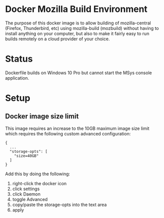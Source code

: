 # Docker Mozilla Build Environment
The purpose of this docker image is to allow building of mozilla-central (Firefox, Thunderbird, etc) using mozilla-build (mozbuild) without having to install anything on your computer, but also to make it fairly easy to run builds remotely on a cloud provider of your choice.

# Status
Dockerfile builds on Windows 10 Pro but cannot start the MSys console application.

# Setup

## Docker image size limit
This image requires an increase to the 10GB maximum image size limit which requires the following custom advanced configuration:
```
{
  ...
  "storage-opts": [
    "size=40GB"
  ]
}
```

Add this by doing the following:
1. right-click the docker icon
2. click settings
3. click Daemon
4. toggle Advanced
5. copy/paste the storage-opts into the text area
6. apply